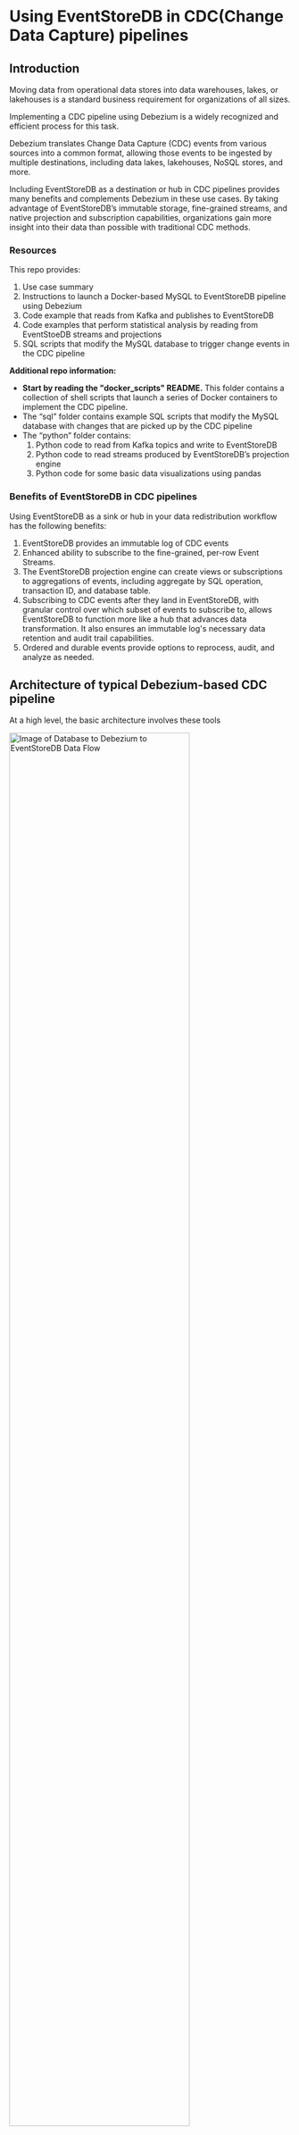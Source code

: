 # Using EventStoreDB in CDC(Change Data Capture) pipelines

## Introduction

Moving data from operational data stores into data warehouses, lakes, or lakehouses is a standard business requirement for organizations of all sizes.

Implementing a CDC pipeline using Debezium is a widely recognized and efficient process for this task.

Debezium translates Change Data Capture (CDC) events from various sources into a common format, allowing those events to be ingested by multiple destinations, including data lakes, lakehouses, NoSQL stores, and more.

Including EventStoreDB as a destination or hub in CDC pipelines provides many benefits and complements Debezium in these use cases.  By taking advantage of EventStoreDB’s immutable storage, fine-grained streams, and native projection and subscription capabilities, organizations gain more insight into their data than possible with traditional CDC methods.  

### Resources

This repo provides:

1. Use case summary
2. Instructions to launch a Docker-based MySQL to EventStoreDB pipeline using Debezium
3. Code example that reads from Kafka and publishes to EventStoreDB
4. Code examples that perform statistical analysis by reading from EventStoeDB streams and projections
5. SQL scripts that modify the MySQL database to trigger change events in the CDC pipeline

**Additional repo information:**

* **Start by reading the "docker_scripts" README.**  This folder contains a collection of shell scripts that launch a series of Docker containers to implement the CDC pipeline.
* The “sql” folder contains example SQL scripts that modify the MySQL database with changes that are picked up by the CDC pipeline 
* The “python” folder contains:
   1. Python code to read from Kafka topics and write to EventStoreDB
   2. Python code to read streams produced by EventStoreDB’s projection engine
   3. Python code for some basic data visualizations using pandas


### Benefits of EventStoreDB in CDC pipelines

Using EventStoreDB as a sink or hub in your data redistribution workflow has the following benefits:

1. EventStoreDB provides an immutable log of CDC events
2. Enhanced ability to subscribe to the fine-grained, per-row Event Streams.
3. The EventStoreDB projection engine can create views or subscriptions to aggregations of events, including aggregate by SQL operation, transaction ID, and database table.
4. Subscribing to CDC events after they land in EventStoreDB, with granular control over which subset of events to subscribe to, allows EventStoreDB to function more like a hub that advances data transformation.  It also ensures an immutable log's necessary data retention and audit trail capabilities.
5. Ordered and durable events provide options to reprocess, audit, and analyze as needed.


## Architecture of typical Debezium-based CDC pipeline

At a high level, the basic architecture involves these tools

<img src="./resources/excalidraw-animate_slow.svg" alt="Image of Database to Debezium to EventStoreDB Data Flow" style="width: 80%;"/>

A more granular view of the tools, showing required supporting features and products

<img src="./resources/Data_flow_with_supporting_features.svg" alt="CDC pipeline with all the tools " style="width: 80%;"/>


## Lifecycle of a CDC event (MySQL -> EventStoreDB)

Whenever data is modified in the source database by a create (insert), delete, or update statement, one or more CDC events will propagate through the pipeline. This example will use a single-row insert. 

### Step 1. The database server, MySQL or MariaDB, writes the event to its binlog

The binlog is used for database replication.  The binlog is usually enabled by default; when enabled, all changes to the database are logged into the binlog.  The setting **gtid_mode=ON** must be set to get transaction IDs logged into the binlog.  See 03_mysql.sh in the docker_scripts directory in the GitHub repo for a code example that starts a Docker container running MySQL with this setting enabled in the startup script. 

### Step 2. Debezium picks up the data change event from the binlog

In this example, Debezium impersonates the role of another MySQL instance that would act as a replica for backup or scaling reads. The server-id setting is significant for this process. Setting unique server-ids is critical when fanning out multiple replicas with multiple Debezium instances reading the binlog of a single MySQL instance.

### Step 3. Debezium transforms the binlog event into a standard CDC event and posts the event to a Kafka topic

There will be one Kafka topic per table. In the example repository, the code that reads from Kafka only subscribes to three topics/tables.

Typically, once a message has been consumed, the consumer informs Kafka not to resend that message to this consumer group
 ```'enable.auto.commit': 'true'```. Setting this to false can be useful to debug the code that processes messages. 

When you restart your code, you will not have to generate new messages in the pipeline. The code will reread the same messages each time it is restarted. The Python code kafka_consumer_demo.py sets  ```'enable.auto.commit': 'false’```.   Running this code will not delete messages meant to be consumed by kafka_reader_ESDB_writer.py.

### Step 4. Python(or other language) application consumes Kafka messages and writes them to EventStoreDB

With change events being propagated to a Kafka topic per table, the remaining step is to read the Kafka messages and write to EventStoreDB as events appended to a stream.


## Mapping of database tables to Kafka topics

Debezium will create one Kafka topic per table. When a row is changed in a table, a message will be created for the corresponding topic.

<img src="./resources/Database_table_to_kafka_topic.svg" alt="Database Tables mapped to Kafka Topics" style="width: 80%;"/>


## Mapping Kafka topics/messages to EventStoreDB streams

The next step is to get messages from Kafka topics into EventStoreDB streams.

But first, here is a quick review of EventStoreDB functionality.

1. EventStoreDB stores immutable events in an append-only log.
2. When appending an event, the following are specified:
   a. Stream name
   b. Event type
   c. Event data
   d. Event metadata
   
3. External applications can subscribe to a stream or streams.

Considering EventStoreDB’s features, the following are stream design options you may consider when writing CDC messages into EventStoreDB as events.  

## One stream per topic/table

This configuration is relatively straightforward. The code may choose to extract a field from the Kafka payload and use it to set “Event Type,” or it could more or less ingest the unaltered message content.

The immutable audit log functionality of EventStoreDB is preserved, the ordering of events is maintained, and clients can subscribe to changes for a particular table.


<img src="./resources/Kafka-ES-stream-per-topic.svg" style="width: 80%;" alt="image">

## One stream per row

The code example in the provided GitHub repository demonstrates this configuration. The following event features are set by parsing the topic or the message's payload.

### 1. Stream Name is set to TableName-rowid

As a message is consumed from the Kafka topic associated with the table, it is parsed, and the row identifier for the changed row is extracted and used as the second part of the Stream Name for the event. ```TableA-row1```,for example.

### 2. Event Type is set to SQL operation

The message payload is parsed to extract the SQL operation: delete, insert(create), update, or snapshot (initial read), and Event Type is set to that value.

### 3. Correlation ID is set to transaction ID

A single transaction may modify more than one row. If GTID (global transaction IDs) are enabled on the MySQL server, Debezium will pick up that value and include it in the message payload. In the code example, that value is extracted and becomes part of the event’s metadata.

### The diagram illustrates this design

A single transaction may modify more than one row. If GTID (global transaction IDs) are enabled on the MySQL server, Debezium will pick up that value and include it in the message payload. In the code example, that value is extracted and becomes part of the event’s metadata.

<img src="./resources/K-to-ES-stream-per-row.svg" style="width: 80%;" alt="image">

To keep the diagram concise, only one table's row changes are diagrammed. Many streams are created per table, and including each would quickly make a crowded image.

Since the relationship between SQL table events and streams diverges in this configuration, it might be helpful to describe an example.

If a row is created and never modified, a stream in EventStoreDB will have a single event with an Event Type “Create.”

If a row is created, updated once, and then deleted, there will be a stream in EventStoreDB with three events:   
   1. Event Type Create
   2. Event Type Update
   3. Event Type Delete

## Leveraging the EventStoreDB projection engine

EventStoreDB’s built-in projection engine can be extremely useful to enable applications, systems, data scientists, or other data users to subscribe to changes across an aggregation of streams.

Events from one stream may be projected into another stream. For further review, please visit Event Store’s
 [projections](https://developers.eventstore.com/server/v5/projections.html#system-projections) documentation.

Enabling all projections on the EventStoreDB server provides the following functionality.

* Subscribe to changes for all rows in a table
* Subscribe to a stream of all updates, inserts, or deletes across all tables
* View all rows affected by a single transaction

The following is a visualization of EventStoreDB projections as applied to CDC events.

<img src="./resources/Projections.svg" style="width: 80%;" alt="image">

## Summary

This document introduced some functionality EventStoreDB can add to your CDC pipelines. With EventStoreDB’s immutable storage, fine-grained streams, and native projection and subscription capabilities, organizations can derive more insight from their data than possible with traditional CDC methods.  
There is more to this repository if you would like to explore it.

## Additional Learning Options

### Shell scripts to build a Docker-based CDC pipeline

You can build a proof-of-concept (POC) model by running the shell scripts in the docker_scripts folder of the GitHub repository. 

The README.md in that folder explains the “how” and the “why” of each pipeline component. 
There are many Docker instances that utilize a fair amount of resources. It is advised to kill all Docker containers and restart from scratch rather than restart individual containers. 

If you have issues running the instances in your environment, please file an issue.

### SQL scripts to modify a MySQL database to create events for the pipeline

The sql folder has scripts that add rows to the database, update rows, delete rows, and one that performs a mix of deletes and inserts. 

Running these scripts will generate events in the CDC pipeline.

### Python code to process the Kafka messages into EventStoreDB events

The python folder contains code that reads from the Kafka topic and writes to EventStoreDB in a continuous loop. 

Before you run any of the code, please read the README file. The README describes what you should expect to see in EventStoreDB after running the kafka_reader_ESDB_writer.py program and which SQL scripts to run to see additional events. 

The python folder also contains: 
* Code that demonstrates a subscription to a Kafka topic
* Code that reads from streams generated by the EventStoreDB projection engine to calculate statistics and visualizations

If you have trouble running the Python code locally, see Event Store’s “Python From Scratch” repository for advice on setting up your local Event Store Python code environment.

### Example visualizations of statistical analysis

The examples_of_analysis_plots folder contains plots generated by analysis_by_sql_operation.py and analysis_of_rows_per_transaction.py. These plots are included as quick analysis examples that EventStoreDB enables using projections for users who choose not to run the code themselves.

------------------------------
